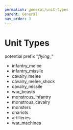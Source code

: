 ```yaml
---
permalink: general/unit-types
parent: General
nav_order: 3
---
```


# Unit Types

potential prefix "_flying_\_"
- infantry_melee
- infantry_missile
- cavalry_melee
- cavalry_melee_shock
- cavalry_missile
- war_beasts
- monstrous_infantry
- monstrous_cavalry
- monsters
- chariots
- artilleries
- war_machines
